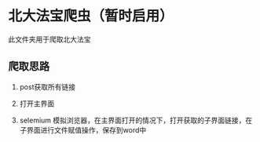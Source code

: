 # 北大法宝爬虫（暂时启用）

此文件夹用于爬取北大法宝

## 爬取思路

1. post获取所有链接

2. 打开主界面

3. selemium 模拟浏览器，在主界面打开的情况下，打开获取的子界面链接，在子界面进行文件赋值操作，保存到word中